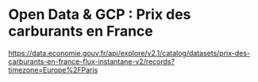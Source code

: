# Open Data & GCP : Prix des carburants en France

https://data.economie.gouv.fr/api/explore/v2.1/catalog/datasets/prix-des-carburants-en-france-flux-instantane-v2/records?timezone=Europe%2FParis

